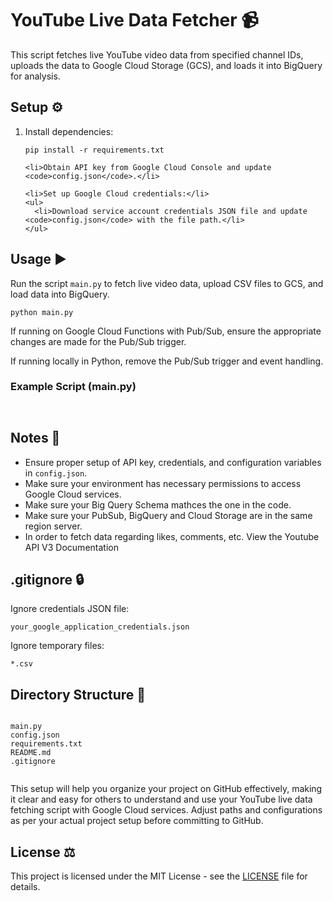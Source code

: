 <!DOCTYPE html>
<html lang="en">

<body>
  <h1>YouTube Live Data Fetcher 📹</h1>

  <p>This script fetches live YouTube video data from specified channel IDs, uploads the data to Google Cloud Storage (GCS), and loads it into BigQuery for analysis.</p>

  <h2>Setup ⚙️</h2>

  <ol>
    <li>Install dependencies:</li>
    <pre><code>pip install -r requirements.txt</code></pre>

    <li>Obtain API key from Google Cloud Console and update <code>config.json</code>.</li>

    <li>Set up Google Cloud credentials:</li>
    <ul>
      <li>Download service account credentials JSON file and update <code>config.json</code> with the file path.</li>
    </ul>
  </ol>

  <h2>Usage ▶️</h2>

  <p>Run the script <code>main.py</code> to fetch live video data, upload CSV files to GCS, and load data into BigQuery.</p>

  <pre><code>python main.py</code></pre>

  <p>If running on Google Cloud Functions with Pub/Sub, ensure the appropriate changes are made for the Pub/Sub trigger.</p>

  <p>If running locally in Python, remove the Pub/Sub trigger and event handling.</p>

  <h3>Example Script (main.py)</h3>

  <pre><code> <!-- Your Python script content here --> </code></pre>

  <h2>Notes 📝</h2>

  <ul>
    <li>Ensure proper setup of API key, credentials, and configuration variables in <code>config.json</code>.</li>
    <li>Make sure your environment has necessary permissions to access Google Cloud services.</li>
    <li>Make sure your Big Query Schema mathces the one in the code.</li>
    <li>Make sure your PubSub, BigQuery and Cloud Storage are in the same region server.</li>
    <li>In order to fetch data regarding likes, comments, etc. View the Youtube API V3 Documentation</li>
  
    
  </ul>

  <h2>.gitignore 🔒</h2>

  <p>Ignore credentials JSON file:</p>

  <pre><code>your_google_application_credentials.json</code></pre>

  <p>Ignore temporary files:</p>

  <pre><code>*.csv</code></pre>

  <h2>Directory Structure 📂</h2>

  <pre><code>
main.py
config.json
requirements.txt
README.md
.gitignore
  </code></pre>

  <p>This setup will help you organize your project on GitHub effectively, making it clear and easy for others to understand and use your YouTube live data fetching script with Google Cloud services. Adjust paths and configurations as per your actual project setup before committing to GitHub.</p>

  <h2>License ⚖️</h2>

  <p>This project is licensed under the MIT License - see the <a href="LICENSE">LICENSE</a> file for details.</p>

</body>
</html>
